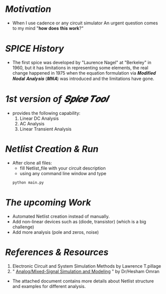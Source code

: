 # _**Motivation**_
* When I use cadence or any circuit simulator
An urgent question comes to my mind 
"𝐡𝐨𝐰 𝐝𝐨𝐞𝐬 𝐭𝐡𝐢𝐬 𝐰𝐨𝐫𝐤?"

# _**SPICE History**_
* The first spice was developed by "Laurence Nagel" at "Berkeley" in 1960, but it has limitations in representing some elements, the real change happened in 1975 when the equation formulation via 𝑴𝒐𝒅𝒊𝒇𝒊𝒆𝒅 𝑵𝒐𝒅𝒂𝒍 𝑨𝒏𝒂𝒍𝒚𝒔𝒊𝒔 (𝑴𝑵𝑨) was introduced and the limitations have gone.

# _**1st version of 𝑺𝒑𝒊𝒄𝒆 𝑻𝒐𝒐𝒍**_
* provides the following capability:
    1. Linear DC Analysis
    2. AC Analysis
    3. Linear Transient Analysis

# _**Netlist Creation & Run**_
   * After clone all files:
        * fill Netlist_file with your circuit description
        * using any command line window and type
        ```Python
        python main.py
# _**The upcoming Work**_
- Automated Netlist creation instead of manually.
- Add non-linear devices such as (diode, transistor) (which is a big challenge)
- Add more analysis (pole and zeros, noise)

# _**References & Resources**_ 
1. Electronic Circuit and System Simulation Methods by Lawrence T.pillage
2. "
[Analog/Mixed-Signal Simulation and Modeling](https://www.youtube.com/playlist?list=PLMSBalys69yxy9kAKVvXKgJpg8dFJ4JdK)
" by Dr/Hesham Omran

* The attached document contains more details about Netlist structure and examples for different analysis.
